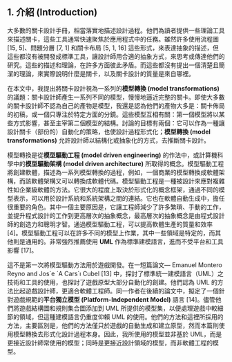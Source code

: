 ## 1. 介紹 (Introduction)

大多數的關卡設計手冊，相當落實地描述設計過程。他們為讀者提供一些理論工具來描述關卡，這些工具通常快速聚焦於應用程式中的任務。雖然許多使用流程圖 [15, 5]、問題分層 [7, 1] 和關卡布局 [5, 1, 16] 這些形式，來表達抽象的描述，但這些都沒有被開發成標準工具，讓設計師用合適的抽象方式，來思考或傳達他們的研究。這些的描述和理論，在許多方面彼此矛盾。而這些都沒有提出一個清楚且簡潔的理論，來實際說明什麼是關卡，以及關卡設計的質量是來自哪裡。

在本文中，我提出將關卡設計視為一系列的**模型轉換 (model transformations)** 的議題：關卡設計師產生一系列不同的模型，慢慢地逼近完整的關卡。即使大多數的關卡設計師不認為自己的產物是模型，我還是認為他們的產物大多是：關卡佈局的初稿，或一個只專注於特定方面的分鏡。這些模型互相有關：第一個模型將以某些方式影響，甚至主宰第二個模型的結構。討論的目標有兩個：它可以作為一種讓設計關卡（部份的）自動化的策略，也使設計過程形式化；**模型轉換 (model transformations)** 允許設計師以結構化或抽象化的方式，去推斷關卡設計。

模型轉換是從**模型驅動工程 (model driven engineering)** 的作法中，或計算機科學中的**模型驅動架構 (model driven architecture)** 所取得的概念。模型驅動工程將創建軟體，描述為一系列模型轉換的過程，例如，一個商業的模型轉換成軟體架構，而該軟體架構又可以轉換成軟體代碼。模型驅動工程是一種被設計來應對複雜性如企業級軟體的方法。它很大的程度上取決於形式化的概念框架，通過不同的模型表示，可以用於設計系統和系統架構之間的連結。它也在軟體自動生成中，擔任很重要的角色。其中一個主要原因是，它讓工程師減少了許多繁瑣、手動的工作，並提升程式設計的工作到更高層次的抽象概念，最高層次的抽象概念是由程式設計師的創造力和聰明才智。通過模型驅動工程，可以提高軟體生產的質量和效率 [4]。模型驅動工程可以在許多不同的模型上作業，其中一些領域是特定的，而其他則是通用的。非常強烈推薦使用 **UML** 作為標準建模語言，進而不受平台和工具影響 [17]。

這不是第一次將模型驅動方法用於遊戲開發。在一短篇論文— Emanuel Montero Reyno and Jos´e ´A Cars´ı Cubel [13] 中，探討了標準統一建模語言（UML）之技術和工具的使用，也探討了遊戲原型大部分自動化的創建。他們認為 UML 的方法比起遊戲設計師，更適合軟體工程師。同一作者在後續的論文中，擬定了一個針對遊戲規範的**平台獨立模型 (Platform-Independent Model)** 語言 [14]。儘管他們將遊戲結構圖和規則集合圖添加到 UML 所提供的模型集，以便處理遊戲中較細節的領域，但這種建模語言仍重度仰賴 UML 的使用。他們的方法和這裡所採用的方法，主要區別是，他們的方法僅只於遊戲的自動生成和建立原型，然而本篇則使用模型轉換去形式化設計過程本身。因此，我所使用的模型並非基於 UML，而是更接近設計師常使用的模型；同時是更接近設計領域的模型，而非軟體工程的模型。
